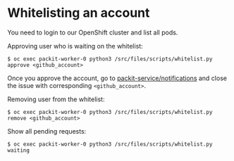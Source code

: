 # Whitelisting an account

You need to login to our OpenShift cluster and list all pods.

Approving user who is waiting on the whitelist:

```
$ oc exec packit-worker-0 python3 /src/files/scripts/whitelist.py approve <github_account>
```

Once you approve the account, go to [packit-service/notifications](https://github.com/packit-service/notifications/issues) and close the issue with corresponding `<github_account>`.

Removing user from the whitelist:

```
$ oc exec packit-worker-0 python3 /src/files/scripts/whitelist.py remove <github_account>
```

Show all pending requests:

```
$ oc exec packit-worker-0 python3 /src/files/scripts/whitelist.py waiting
```
